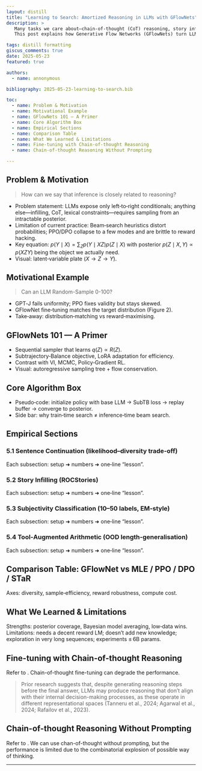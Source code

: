 ```yaml
---
layout: distill
title: "Learning to Search: Amortized Reasoning in LLMs with GFlowNets"
description: >
   Many tasks we care about—chain‑of‑thought (CoT) reasoning, story infilling, tool‑augmented arithmetic—are instances of intractable posterior inference inside a pretrained LLM. Common fine‑tuning strategies such as supervised learning, PPO‑style RLHF, or DPO chase one high‑reward trajectory and ignore the rest, forfeiting diversity and reliability.
   This post explains how Generative Flow Networks (GFlowNets) turn LLM fine‑tuning into train‑time search: the model is taught to sample complete reasoning paths with probability proportional to their joint likelihood, thereby amortizing Bayesian inference. We weave together intuition, a toy demo, and results from Hu et al. (ICLR 2024) to show why GFlowNets can be a drop‑in alternative that is (i) more data‑efficient, (ii) more robust to reward miss‑specification, and (iii) naturally enables model‑averaged predictions.

tags: distill formatting
giscus_comments: true
date: 2025-05-23
featured: true

authors:
  - name: annonymous

bibliography: 2025-05-23-learning-to-search.bib

toc:
  - name: Problem & Motivation
  - name: Motivational Example
  - name: GFlowNets 101 — A Primer
  - name: Core Algorithm Box
  - name: Empirical Sections
  - name: Comparison Table
  - name: What We Learned & Limitations
  - name: Fine-tuning with Chain-of-thought Reasoning
  - name: Chain-of-thought Reasoning Without Prompting

---
```


## Problem & Motivation
> How can we say that inference is closely related to reasoning?

- Problem statement: LLMs expose only left‑to‑right conditionals; anything else—infilling, CoT, lexical constraints—requires sampling from an intractable posterior.
- Limitation of current practice: Beam‑search heuristics distort probabilities; PPO/DPO collapse to a few modes and are brittle to reward hacking.
- Key equation:
$p(Y \mid X)=\sum_Z p(Y \mid X Z) p(Z \mid X)$
with posterior $p(Z \mid X, Y) \propto p(X Z Y)$ being the object we actually need.
- Visual: latent‑variable plate $(X \rightarrow Z \rightarrow Y)$.

## Motivational Example
> Can an LLM Random-Sample 0-100?

- GPT‑J fails uniformity; PPO fixes validity but stays skewed.
- GFlowNet fine‑tuning matches the target distribution (Figure 2).
- Take‑away: distribution‑matching vs reward‑maximising.

## GFlowNets 101 — A Primer
- Sequential sampler that learns $q(Z) \propto R(Z)$.  
- Subtrajectory‑Balance objective, LoRA adaptation for efficiency.
- Contrast with VI, MCMC, Policy‑Gradient RL.
- Visual: autoregressive sampling tree + flow conservation.


## Core Algorithm Box
- Pseudo‑code: initialize policy with base LLM → SubTB loss → replay buffer → converge to posterior.
- Side bar: why train‑time search ≠ inference‑time beam search.

## Empirical Sections
### 5.1 Sentence Continuation (likelihood–diversity trade‑off)
Each subsection: setup ➜ numbers ➜ one‑line “lesson”.
### 5.2 Story Infilling (ROCStories)
Each subsection: setup ➜ numbers ➜ one‑line “lesson”.
### 5.3 Subjectivity Classification (10–50 labels, EM‑style)
Each subsection: setup ➜ numbers ➜ one‑line “lesson”.
### 5.4 Tool‑Augmented Arithmetic (OOD length‑generalisation)
Each subsection: setup ➜ numbers ➜ one‑line “lesson”.

## Comparison Table: GFlowNet vs MLE / PPO / DPO / STaR
Axes: diversity, sample‑efficiency, reward robustness, compute cost.

## What We Learned & Limitations
Strengths: posterior coverage, Bayesian model averaging, low‑data wins.
Limitations: needs a decent reward LM; doesn’t add new knowledge; exploration in very long sequences; experiments $\le$ 6B params.

## Fine-tuning with Chain-of-thought Reasoning
Refer to <d-cite key="lobo2025impactfinetuningchainofthoughtreasoning"></d-cite>. Chain-of-thought fine-tuning can degrade the performance.
> Prior research suggests that, despite generating reasoning steps before the final
answer, LLMs may produce reasoning that don’t align with their internal decision-making processes, as these operate in different representational spaces (Tanneru et al., 2024; Agarwal et al., 2024; Rafailov et al., 2023).

## Chain-of-thought Reasoning Without Prompting
Refer to <d-cite key="wang2024chainofthoughtreasoningprompting"></d-cite>. We can use chan-of-thought without prompting, but the performance is limited due to the combinatorial explosion of possible way of thinking.

---

